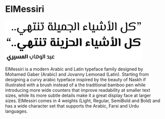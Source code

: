 # ElMessiri 

![Sample][sample]

ElMessiri is a modern Arabic and Latin typeface family designed by Mohamed Gaber (Arabic) and Jovanny Lemonad (Latin). Starting from designing a curvy arabic typeface inspired by the beauty of Naskh if illustrated with a brush instead of a the traditional bamboo pen while introducing more wide counters that improve readability at smaller text sizes, while its more subtle details make it a great display face at larger sizes. 
ElMessiri comes in 4 weights (Light, Regular, SemiBold and Bold) and has a wide character set that supports the Arabic, Farsi and Urdu languages.

[sample]: documentation/sample.png
